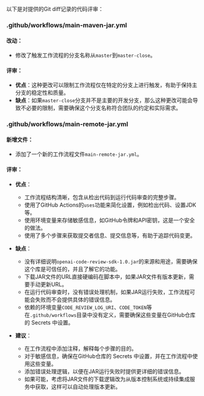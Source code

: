 以下是对提供的Git diff记录的代码评审：

### .github/workflows/main-maven-jar.yml
#### 改动：
- 修改了触发工作流程的分支名称从`master`到`master-close`。

#### 评审：
- **优点**：这种更改可以限制工作流程仅在特定的分支上进行触发，有助于保持主分支的稳定性和质量。
- **缺点**：如果`master-close`分支并不是主要的开发分支，那么这种更改可能会导致不必要的限制，需要确保这个分支名称符合团队的约定和实际需求。

### .github/workflows/main-remote-jar.yml
#### 新增文件：
- 添加了一个新的工作流程文件`main-remote-jar.yml`。

#### 评审：
- **优点**：
  - 工作流程结构清晰，包含从检出代码到运行代码审查的完整步骤。
  - 使用了GitHub Actions的`uses`功能来简化设置，例如检出代码、设置JDK等。
  - 使用环境变量来存储敏感信息，如GitHub令牌和API密钥，这是一个安全的做法。
  - 使用了多个步骤来获取提交者信息、提交信息等，有助于追踪代码变更。

- **缺点**：
  - 没有详细说明`openai-code-review-sdk-1.0.jar`的来源和用途，需要确保这个库是可信任的，并且了解它的功能。
  - 下载JAR文件的URL直接硬编码在脚本中，如果JAR文件有版本更新，需要手动更新URL。
  - 在运行代码审查时，没有错误处理机制，如果JAR运行失败，工作流程可能会失败而不会提供具体的错误信息。
  - 依赖的环境变量`CODE_REVIEW_LOG_URI`、`CODE_TOKEN`等在`.github/workflows`目录中没有定义，需要确保这些变量在GitHub仓库的 Secrets 中设置。

- **建议**：
  - 在工作流程中添加注释，解释每个步骤的目的。
  - 对于敏感信息，确保在GitHub仓库的 Secrets 中设置，并在工作流程中使用这些变量。
  - 添加错误处理逻辑，以便在JAR运行失败时提供更详细的错误信息。
  - 如果可能，考虑将JAR文件的下载逻辑改为从版本控制系统或持续集成服务中获取，这样可以自动处理版本更新。